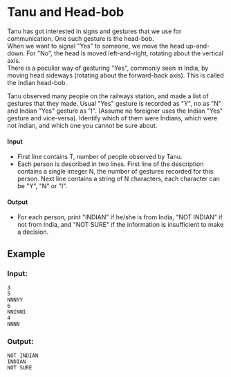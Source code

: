 # Tanu and Head-bob
Tanu has got interested in signs and gestures that we use for communication. One such gesture is the head-bob.
<br>When we want to signal "Yes" to someone, we move the head up-and-down. For "No", the head is moved left-and-right, rotating about the vertical axis.
<br>There is a peculiar way of gesturing "Yes", commonly seen in India, by moving head sideways (rotating about the forward-back axis). This is called the Indian head-bob.

Tanu observed many people on the railways station, and made a list of gestures that they made. Usual "Yes" gesture is recorded as "Y", no as "N" and Indian "Yes" gesture as "I".
(Assume no foreigner uses the Indian "Yes" gesture and vice-versa). Identify which of them were Indians, which were not Indian, and which one you cannot be sure about.
#### Input
* First line contains T, number of people observed by Tanu.
* Each person is described in two lines. First line of the description contains a single integer N, the number of gestures recorded for this person. Next line contains a string of N characters, each character can be "Y", "N" or "I".
#### Output
* For each person, print "INDIAN" if he/she is from India, "NOT INDIAN" if not from India, and "NOT SURE" if the information is insufficient to make a decision.
## Example
### Input:
```
3
5
NNNYY
6
NNINNI
4
NNNN
```
### Output:
```
NOT INDIAN
INDIAN
NOT SURE
```
